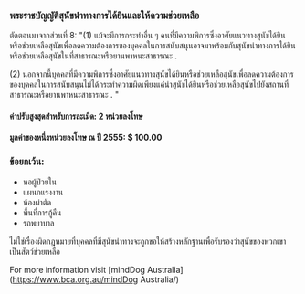 ### พระราชบัญญัติสุนัขนำทางการได้ยินและให้ความช่วยเหลือ

ตัดตอนมาจากส่วนที่ 8:
"(1) แม้จะมีการกระทำอื่น ๆ คนที่มีความพิการซึ่งอาศัยแนวทางสุนัขได้ยินหรือช่วยเหลือสุนัขเพื่อลดความต้องการของบุคคลในการสนับสนุนอาจมาพร้อมกับสุนัขนำทางการได้ยินหรือช่วยเหลือสุนัขในที่สาธารณะหรือยานพาหนะสาธารณะ .

(2) นอกจากนี้บุคคลที่มีความพิการซึ่งอาศัยแนวทางสุนัขได้ยินหรือช่วยเหลือสุนัขเพื่อลดความต้องการของบุคคลในการสนับสนุนไม่ได้กระทำความผิดเพียงแค่นำสุนัขได้ยินหรือช่วยเหลือสุนัขไปยังสถานที่สาธารณะหรือยานพาหนะสาธารณะ . "

#### ค่าปรับสูงสุดสำหรับการละเมิด: 2 หน่วยลงโทษ

#### มูลค่าของหนึ่งหน่วยลงโทษ ณ ปี 2555: $ 100.00

### ข้อยกเว้น:
- หอผู้ป่วยใน
- แผนกแรงงาน
- ห้องผ่าตัด
- พื้นที่การกู้คืน
- รถพยาบาล

ไม่ใช่เรื่องผิดกฎหมายที่บุคคลที่มีสุนัขนำทางจะถูกขอให้สร้างหลักฐานเพื่อรับรองว่าสุนัขของพวกเขาเป็นสัตว์ช่วยเหลือ

For more information visit [mindDog Australia](https://www.bca.org.au/mindDog Australia/)